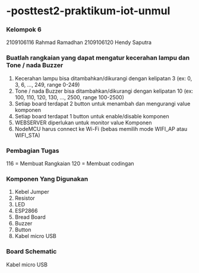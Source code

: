 # -posttest2-praktikum-iot-unmul

### Kelompok 6
2109106116 Rahmad Ramadhan
2109106120 Hendy Saputra

### Buatlah rangkaian yang dapat mengatur kecerahan lampu dan Tone / nada Buzzer 
1. Kecerahan lampu bisa ditambahkan/dikurangi dengan kelipatan 3 (ex: 0, 3, 6, ..., 249, range 0-249)
2. Tone / nada Buzzer bisa ditambahkan/dikurangi dengan kelipatan 10 (ex: 100, 110, 120, 130, ..., 2500, range 100-2500)
3. Setiap board terdapat 2 button untuk menambah dan mengurangi value komponen
4. Setiap board terdapat 1 button untuk enable/disable komponen
5. WEBSERVER diperlukan untuk monitor value Komponen
6. NodeMCU harus connect ke Wi-Fi (bebas memilih mode WIFI_AP atau WIFI_STA)

### Pembagian Tugas
116 = Membuat Rangkaian 
120 = Membuat codingan

### Komponen Yang Digunakan
1. Kebel Jumper
2. Resistor
3. LED
4. ESP2866
5. Bread Board
6. Buzzer
7. Button 
8. Kabel micro USB

### Board Schematic

Kabel micro USB
